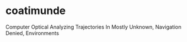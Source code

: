 # coatimunde
Computer Optical Analyzing Trajectories In Mostly Unknown, Navigation Denied, Environments
